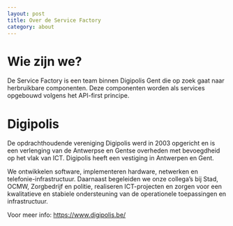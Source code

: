 ```yaml
---
layout: post                    
title: Over de Service Factory
category: about
---
```


# Wie zijn we?

De Service Factory is een team binnen Digipolis Gent die op zoek gaat naar herbruikbare componenten. Deze componenten worden als services opgebouwd volgens het API-first principe.

# Digipolis

De opdrachthoudende vereniging Digipolis werd in 2003 opgericht en is een verlenging van de Antwerpse en Gentse overheden met bevoegdheid op het vlak van ICT. Digipolis heeft een vestiging in Antwerpen en Gent.

We ontwikkelen software, implementeren hardware, netwerken en telefonie-infrastructuur. Daarnaast begeleiden we onze collega’s bij Stad, OCMW, Zorgbedrijf en politie, realiseren ICT-projecten en zorgen voor een kwalitatieve en stabiele ondersteuning van de operationele toepassingen en infrastructuur.

Voor meer info: https://www.digipolis.be/
